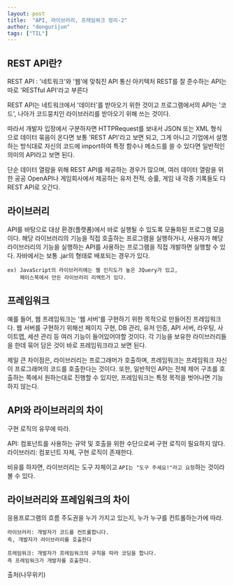 ```yaml
---
layout: post
title:  "API, 라이브러리, 프레임워크 정리-2"
author: "dongurijun"
tags: ["TIL"]
---
```


## REST API란?

REST API : '네트워크'와 '웹'에 맞춰진 API 통신 아키텍처
REST를 잘 준수하는 API는 따로 'RESTful API'라고 부른다

REST API는 네트워크에서 '데이터'를 받아오기 위한 것이고
프로그램에서의 API는 '코드', 나아가 코드뭉치인 라이브러리를 받아오기 위해 쓰는 것이다.

따라서 개발자 입장에서 구분하자면 HTTPRequest를 보내서 JSON 또는 XML 형식으로 데이터 묶음이 온다면 보통 'REST API'라고 보면 되고,
그게 아니고 기업에서 설명하는 방식대로 자신의 코드에 import하여 특정 함수나 메소드를 쓸 수 있다면 일반적인 의미의 API라고 보면 된다.

단순 데이터 열람을 위해 REST API를 제공하는 경우가 많으며,
여러 데이터 열람을 위한 공공 OpenAPI나 게임회사에서 제공하는 유저 전적, 승률, 게임 내 각종 기록들도 다 REST API로 오간다.


## 라이브러리

API를 바탕으로 대상 환경(플랫폼)에서 바로 실행될 수 있도록 모듈화된 프로그램 모음이다.
해당 라이브러리의 기능을 직접 호출하는 프로그램을 실행하거나,
사용자가 해당 라이브러리의 기능을 실행하는 API를 사용하는 프로그램을 직접 개발하면 실행할 수 있다.
자바에서는 보통 .jar의 형태로 배포되는 경우가 있다.

    ex) JavaScript의 라이브러리에는 젤 인지도가 높은 JQuery가 있고,
        페이스북에서 만든 라이브러리 리엑트가 있다.

## 프레임워크

예를 들어, 웹 프레임워크는 '웹 서버'를 구현하기 위한 목적으로 만들어진 프레임워크다.
웹 서버를 구현하기 위해선 페이지 구현, DB 관리, 유저 인증, API 서버, 라우팅, 사이트맵, 세션 관리 등 여러 기능이 들어있어야할 것이다.
각 기능을 보유한 라이브러리들을 한데 묶어 담은 것이 바로 프레임워크라고 보면 된다.

제일 큰 차이점은, 라이브러리는 프로그래머가 호출하며, 프레임워크는 프레임워크 자신이 프로그래머의 코드를 호출한다는 것이다.
또한, 일반적인 API는 전체 제어 구조를 호출하는 쪽에서 원하는대로 진행할 수 있지만,
프레임워크는 특정 목적을 벗어나면 기능하지 않는다.


## API와 라이브러리의 차이

구현 로직의 유무에 따라.

API: 컴포넌트를 사용하는 규약 및 호출을 위한 수단으로써 구현 로직이 필요하지 않다.
라이브러리: 컴포넌트 자체, 구현 로직이 존재한다.

비유를 하자면, 라이브러리는 도구 자체이고 `API는 "도구 주세요!"라고 요청`하는 것이라 볼 수 있다.



## 라이브러리와 프레임워크의 차이

응용프로그램의 흐름 주도권을 누가 가지고 있는지, 누가 누구를 컨트롤하는가에 따라.

    라이브러리: 개발자가 코드를 컨트롤합니다. 
    즉, 개발자가 라이브러리를 호출한다

    프레임워크: 개발자가 프레임워크의 규칙을 따라 코딩을 합니다. 
    즉 프레임워크가 개발자를 호출한다.



출처(나무위키)